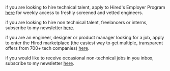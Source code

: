 if you are looking to hire technical talent, apply to Hired's Employer Program [here](http://join.hired.com/x/xf0SUe) for weekly access to freshly screened and vetted engineers. 

if you are looking to hire non technical talent, freelancers or interns, subscribe to my newsletter [here](https://tinyletter.com/lexilewtan).

if you are an engineer, designer or product manager looking for a job, apply to enter the Hired marketplace (the easiest way to get multiple, transparent offers from 700+ tech companies) [here](http://join.hired.com/x/xf0SUe). 

if you would like to receive occasional non-technical jobs in you inbox, subscribe to my newsletter [here](https://tinyletter.com/lexilewtan).
